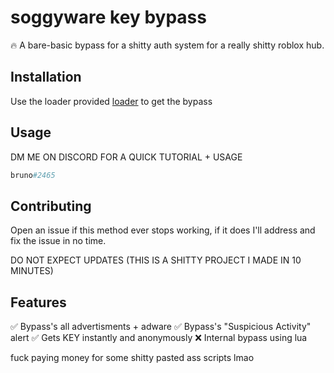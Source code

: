 # soggyware key bypass

🔥 A bare-basic bypass for a shitty auth system for a really shitty roblox hub.

## Installation

Use the loader provided [loader](https://raw.githubusercontent.com/leakware/keysys-bypass/main/loader.js) to get the bypass

## Usage

DM ME ON DISCORD FOR A QUICK TUTORIAL + USAGE

```python
bruno#2465
```

## Contributing

Open an issue if this method ever stops working, if it does
I'll address and fix the issue in no time.

DO NOT EXPECT UPDATES (THIS IS A SHITTY PROJECT I MADE IN 10 MINUTES)

## Features

✅ Bypass's all advertisments + adware
✅ Bypass's "Suspicious Activity" alert
✅ Gets KEY instantly and anonymously
❌ Internal bypass using lua 

fuck paying money for some shitty pasted ass scripts lmao
